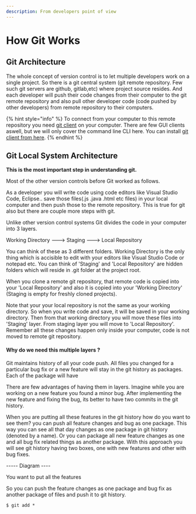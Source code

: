 ```yaml
---
description: From developers point of view
---
```


# How Git Works

## Git Architecture

The whole concept of version control is to let multiple developers work on a single project. So there is a git central system \(git remote repository. Few such git servers are github, gitlab,etc\) where project source resides. And each developer will push their code changes from their computer to the git remote repository and also pull other developer code \(code pushed by other developers\) from remote repository to their  computers.

{% hint style="info" %}
 To connect from your computer to this remote repository you need [git client](https://github.com/git-guides/install-git) on your computer. There are few GUI clients aswell, but we will only cover the command line CLI here. You can install [git client from here](https://github.com/git-guides/install-git).
{% endhint %}

## Git Local System Architecture

**This is the most important step in understanding git.**

Most of the other version controls before Git worked as follows.

As a developer you will write code using code editors like Visual Studio Code, Eclipse.. save those files\(.js .java .html etc files\)  in your local computer and then push those to the remote repository. This is true for git also but there are couple more steps with git.

Unlike other version control systems Git divides the code in your computer into 3 layers. 

Working Directory    ---&gt;    Staging   ---&gt;   Local Repository

You can think of these as 3 different folders. Working Directory is the only thing which is accisible to edit with your editors like Visual Studio Code or notepad etc. You can think of 'Staging' and 'Local Repository' are hidden folders which will reside in .git folder at the project root. 

When you clone a remote git repository, that remote code is copied into your 'Local Repository' and also it is copied into your 'Working Directory' \(Staging is empty for freshly cloned projects\).

Note that your your local repository is not the same as your working directory. So when you write code and save, it will be saved in your working directory. Then from that working directory you will move these files into 'Staging' layer. From staging layer you will move to 'Local Repository'. Remember all these changes happen only inside your computer, code is not moved to remote git repository.

#### Why do we need this multiple layers ?

Git maintains history of all your code push. All files you changed for a particular bug fix or a new feature will stay in the git history as packages. Each of the package will have 



There are few advantages of having them in layers. Imagine while you are working on a new feature you found a minor bug. After implementing the new feature and fixing the bug, its better to have two commits in the git history.

 When you are putting all these features in the git history how do you want to see them? you can push all feature changes and bug as one package. This way you can see all that day changes as one package in git history \(denoted by a name\). Or you can package all new feature changes as one and all bug fix related things as another package. With this approach you will see git history having two boxes, one with new features and other with bug fixes.

----- Diagram ----



You want to put all the features 

So you can push the feature changes as one package and bug fix as another package of files and push it to git history.

```
$ git add *
```




